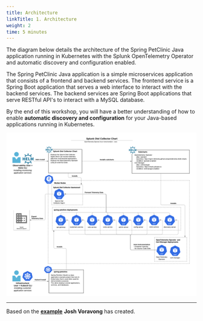 ```yaml
---
title: Architecture
linkTitle: 1. Architecture
weight: 2
time: 5 minutes
---
```


The diagram below details the architecture of the Spring PetClinic Java application running in Kubernetes with the Splunk OpenTelemetry Operator and automatic discovery and configuration enabled.

The Spring PetClinic Java application is a simple microservices application that consists of a frontend and backend services. The frontend service is a Spring Boot application that serves a web interface to interact with the backend services. The backend services are Spring Boot applications that serve RESTful API's to interact with a MySQL database.

By the end of this workshop, you will have a better understanding of how to enable **automatic discovery and configuration** for your Java-based applications running in Kubernetes.

![Splunk Otel Architecture](../images/auto-instrumentation-java-diagram.png)

---

Based on the [**example**](https://github.com/signalfx/splunk-otel-collector-chart/blob/main/examples/enable-operator-and-auto-instrumentation/spring-petclinic-java.md) **Josh Voravong** has created.
